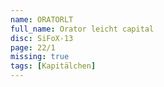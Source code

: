 ```yaml
---
name: ORATORLT
full_name: Orator leicht capital
disc: SiFoX-13
page: 22/1
missing: true
tags: [Kapitälchen]
---
```

